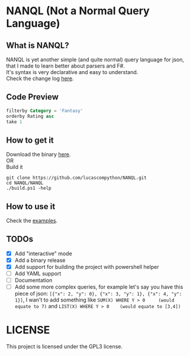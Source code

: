 # NANQL (Not a Normal Query Language)

## What is NANQL?

NANQL is yet another simple (and quite normal) query language for json, that I made to learn better about parsers and F#.  
It's syntax is very declarative and easy to understand.  
Check the change log [here](CHANGELOG.md).

## Code Preview

```SQL
filterby Category = 'Fantasy'
orderby Rating asc
take 1
```

## How to get it

<!--You can get it from just cloning this repository and then running it (`dotnet run`).  
Or you can clone this repository and then install it globally as a dotnet package (`./install_globally.ps1`) and then just use `nanql`  
Or download the executable [here](https://github.com/lucascompython/NANQL/releases) and then you can just use that file.-->
Download the binary [here](https://github.com/lucascompython/NANQL/releases).  
OR  
Build it  

```pwsh
git clone https://github.com/lucascompython/NANQL.git
cd NANQL/NANQL
./build.ps1 -help
```

## How to use it
<!--
```powershell
# this example is using the files found in the NANQL directory
nanql quary.nanql data.json # use --help to see more details

# or with no arguments to input the query inside the program

# OUTPUT
{ Title = "The Fellowship of the Ring"
  Author = "J.R.R. Tolkien"
  Category = "Fantasy"
  PublishYear = 1954
  Rating = 4.36 }
```
-->
Check the [examples](https://github.com/lucascompython/NANQL/tree/master/Examples).

## TODOs

- [X] Add "interactive" mode
- [X] Add a binary release
- [X] Add support for building the project with powershell helper
- [ ] Add YAML support
- [ ] Documentation
- [ ] Add some more complex queries, for example let's say you have this piece of json: `[{"x": 2, "y": 0}, {"x": 3, "y": 1}, {"x": 4, "y": 1}]`, I wan't to add something like `SUM(X) WHERE Y > 0     (would equate to 7)` and `LIST(X) WHERE Y > 0    (would equate to [3,4])`

# LICENSE
This project is licensed under the GPL3 license.
